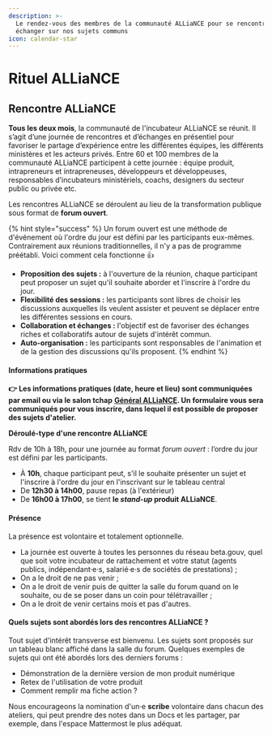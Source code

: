 ```yaml
---
description: >-
  Le rendez-vous des membres de la communauté ALLiaNCE pour se rencontrer et
  échanger sur nos sujets communs
icon: calendar-star
---
```


# Rituel ALLiaNCE

## Rencontre ALLiaNCE

**Tous les deux mois**, la communauté de l'incubateur ALLiaNCE se réunit. Il s’agit d’une journée de rencontres et d’échanges en présentiel pour favoriser le partage d’expérience entre les différentes équipes, les différents ministères et les acteurs privés. Entre 60 et 100 membres de la communauté ALLiaNCE participent à cette journée : équipe produit, intrapreneurs et intrapreneuses, développeurs et développeuses, responsables d’incubateurs ministériels, coachs, designers du secteur public ou privée etc.

Les rencontres ALLiaNCE  se déroulent au lieu de la transformation publique sous format de **forum ouvert**.

{% hint style="success" %}
Un forum ouvert est une méthode de d'événement où l'ordre du jour est défini par les participants eux-mêmes. Contrairement aux réunions traditionnelles, il n'y a pas de programme préétabli. Voici comment cela fonctionne :thumbsup:

* **Proposition des sujets :** à l'ouverture de la réunion, chaque participant peut proposer un sujet qu'il souhaite aborder et l'inscrire à l'ordre du jour.
* **Flexibilité des sessions :** les participants sont libres de choisir les discussions auxquelles ils veulent assister et peuvent se déplacer entre les différentes sessions en cours.
* **Collaboration et échanges :** l'objectif est de favoriser des échanges riches et collaboratifs autour de sujets d'intérêt commun.
* **Auto-organisation :** les participants sont responsables de l'animation et de la gestion des discussions qu'ils proposent.
{% endhint %}

#### **Informations pratiques**&#x20;

**👉 Les informations pratiques (date, heure et lieu) sont communiquées par email ou via le salon tchap** [**Général ALLiaNCE**](https://www.tchap.gouv.fr/#/room/!tPzThAoNsAAClYSczG:agent.dinum.tchap.gouv.fr?via=agent.dinum.tchap.gouv.fr)**. Un formulaire vous sera communiqués pour vous inscrire, dans lequel il est possible de proposer des sujets d'atelier.**

**Déroulé-type d'une rencontre ALLiaNCE**

Rdv de 10h à 18h, pour une journée au format _forum ouvert_ : l’ordre du jour est défini par les participants.

* À **10h**, chaque participant peut, s'il le souhaite présenter un sujet et l'inscrire à l'ordre du jour en l'inscrivant sur le tableau central
* De **12h30 à 14h00**, pause repas (à l'extérieur)
* De **16h00 à 17h00**, se tient **le&#x20;**_**stand-up**_**&#x20;produit ALLiaNCE**.

#### **Présence**

La présence est volontaire et totalement optionnelle.

* La journée est ouverte à toutes les personnes du réseau beta.gouv, quel que soit votre incubateur de rattachement et votre statut (agents publics, indépendant·e·s, salarié·e·s de sociétés de prestations) ;
* On a le droit de ne pas venir ;
* On a le droit de venir puis de quitter la salle du forum quand on le souhaite, ou de se poser dans un coin pour télétravailler ;
* On a le droit de venir certains mois et pas d'autres.

#### **Quels sujets sont abordés lors des rencontres ALLiaNCE ?**

Tout sujet d'intérêt transverse est bienvenu. Les sujets sont proposés sur un tableau blanc affiché dans la salle du forum. Quelques exemples de sujets qui ont été abordés lors des derniers forums :

* Démonstration de la dernière version de mon produit numérique
* Retex de l'utilisation de votre produit&#x20;
* Comment remplir ma fiche action ?

Nous encourageons la nomination d'un·e **scribe** volontaire dans chacun des ateliers, qui peut prendre des notes dans un Docs et les partager, par exemple, dans l'espace Mattermost le plus adéquat.

